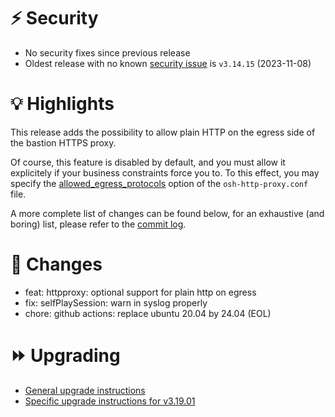 # :zap: Security

- No security fixes since previous release
- Oldest release with no known [security issue](https://github.com/ovh/the-bastion/security/advisories) is `v3.14.15` (2023-11-08)

# :bulb: Highlights

This release adds the possibility to allow plain HTTP on the egress side of the bastion HTTPS proxy.

Of course, this feature is disabled by default, and you must allow it explicitely if your business constraints force you to. To this effect, you may specify the [allowed_egress_protocols](https://ovh.github.io/the-bastion/administration/configuration/osh-http-proxy_conf.html#allowed-egress-protocols) option of the ``osh-http-proxy.conf`` file.

A more complete list of changes can be found below, for an exhaustive (and boring) list, please refer to the [commit log](https://github.com/ovh/the-bastion/compare/v3.19.00...v3.19.01).

# :pushpin: Changes
- feat: httpproxy: optional support for plain http on egress
- fix: selfPlaySession: warn in syslog properly
- chore: github actions: replace ubuntu 20.04 by 24.04 (EOL)

# :fast_forward: Upgrading

- [General upgrade instructions](https://ovh.github.io/the-bastion/installation/upgrading.html)
- [Specific upgrade instructions for v3.19.01](https://ovh.github.io/the-bastion/installation/upgrading.html#v3-19-01-2025-03-04)
